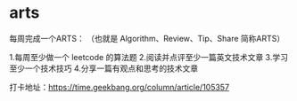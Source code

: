 # arts

每周完成一个ARTS：
（也就是 Algorithm、Review、Tip、Share 简称ARTS）

1.每周至少做一个 leetcode 的算法题
2.阅读并点评至少一篇英文技术文章
3.学习至少一个技术技巧
4.分享一篇有观点和思考的技术文章

打卡地址：https://time.geekbang.org/column/article/105357
